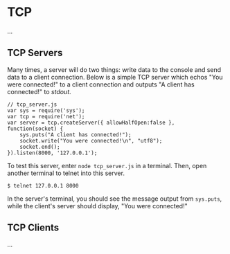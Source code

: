 
# TCP

  ...

## TCP Servers

Many times, a server will do two things: write data to the console and send data to a client connection.  Below is a simple TCP server which echos "You were connected!" to a client connection and outputs "A client has connected!" to _stdout_.

	// tcp_server.js
	var sys = require('sys');
	var tcp = require('net');
	var server = tcp.createServer({ allowHalfOpen:false }, function(socket) {
	    sys.puts("A client has connected!");
	    socket.write("You were connected!\n", "utf8");
	    socket.end();
	}).listen(8000, '127.0.0.1');


To test this server, enter `node tcp_server.js` in a terminal.  Then, open another terminal to telnet into this server.

	$ telnet 127.0.0.1 8000

In the server's terminal, you should see the message output from `sys.puts`, while the client's server should display, "You were connected!"

## TCP Clients

 ...
